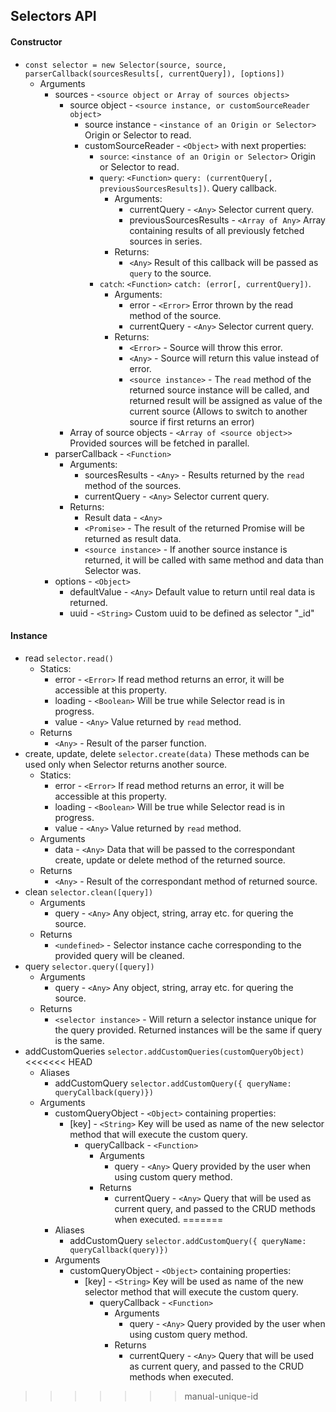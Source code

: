 ## Selectors API

#### Constructor

* `const selector = new Selector(source, source, parserCallback(sourcesResults[, currentQuery]), [options])`
	* Arguments
		* sources - `<source object or Array of sources objects>` 
			* source object - `<source instance, or customSourceReader object>`
				* source instance - `<instance of an Origin or Selector>` Origin or Selector to read.
				* customSourceReader - `<Object>` with next properties:
					* `source`: `<instance of an Origin or Selector>` Origin or Selector to read.
					* `query`: `<Function>` `query: (currentQuery[, previousSourcesResults])`. Query callback.
						* Arguments:
							* currentQuery - `<Any>` Selector current query.
							* previousSourcesResults - `<Array of Any>` Array containing results of all previously fetched sources in series.
						* Returns:
							* `<Any>` Result of this callback will be passed as `query` to the source.
					* `catch`: `<Function>` `catch: (error[, currentQuery])`.
						* Arguments:
							* error - `<Error>` Error thrown by the read method of the source.
							* currentQuery  - `<Any>` Selector current query.
						* Returns:
							* `<Error>` - Source will throw this error.
							* `<Any>` - Source will return this value instead of error.
							* `<source instance>` - The `read` method of the returned source instance will be called, and returned result will be assigned as value of the current source (Allows to switch to another source if first returns an error)
			* Array of source objects - `<Array of <source object>>` Provided sources will be fetched in parallel.
		* parserCallback - `<Function>`
			* Arguments:
				* sourcesResults - `<Any>` - Results returned by the `read` method of the sources.
				* currentQuery - `<Any>` Selector current query.
			* Returns:
				* Result data - `<Any>`
				* `<Promise>` - The result of the returned Promise will be returned as result data.
				* `<source instance>` - If another source instance is returned, it will be called with same method and data than Selector was.
		* options - `<Object>`
			* defaultValue - `<Any>` Default value to return until real data is returned.
			* uuid - `<String>` Custom uuid to be defined as selector "_id"

#### Instance

* read `selector.read()`
	* Statics:
		* error - `<Error>` If read method returns an error, it will be accessible at this property.
		* loading - `<Boolean>` Will be true while Selector read is in progress.
		* value - `<Any>` Value returned by `read` method.
	* Returns
		* `<Any>` - Result of the parser function.
* create, update, delete `selector.create(data)` These methods can be used only when Selector returns another source.
	* Statics:
		* error - `<Error>` If read method returns an error, it will be accessible at this property.
		* loading - `<Boolean>` Will be true while Selector read is in progress.
		* value - `<Any>` Value returned by `read` method.
	* Arguments
		* data - `<Any>` Data that will be passed to the correspondant create, update or delete method of the returned source.
	* Returns
		* `<Any>` - Result of the correspondant method of returned source.
* clean `selector.clean([query])`
	* Arguments
		* query - `<Any>` Any object, string, array etc. for quering the source.
	* Returns
		* `<undefined>` - Selector instance cache corresponding to the provided query will be cleaned.
* query `selector.query([query])`
	* Arguments
		* query - `<Any>` Any object, string, array etc. for quering the source.
	* Returns
		* `<selector instance>` - Will return a selector instance unique for the query provided. Returned instances will be the same if query is the same.
* addCustomQueries `selector.addCustomQueries(customQueryObject)`
<<<<<<< HEAD
  * Aliases
    * addCustomQuery `selector.addCustomQuery({ queryName: queryCallback(query)})`
  * Arguments
    * customQueryObject - `<Object>` containing properties:
      * [key] - `<String>` Key will be used as name of the new selector method that will execute the custom query.
        * queryCallback - `<Function>`
          * Arguments
            * query - `<Any>` Query provided by the user when using custom query method.
          * Returns
            * currentQuery - `<Any>` Query that will be used as current query, and passed to the CRUD methods when executed.
=======
	* Aliases
		* addCustomQuery `selector.addCustomQuery({ queryName: queryCallback(query)})`
	* Arguments
		* customQueryObject - `<Object>` containing properties:
			* [key] - `<String>` Key will be used as name of the new selector method that will execute the custom query.
				* queryCallback - `<Function>`
					* Arguments
						* query - `<Any>` Query provided by the user when using custom query method.
					* Returns
						* currentQuery - `<Any>` Query that will be used as current query, and passed to the CRUD methods when executed.
>>>>>>> manual-unique-id

